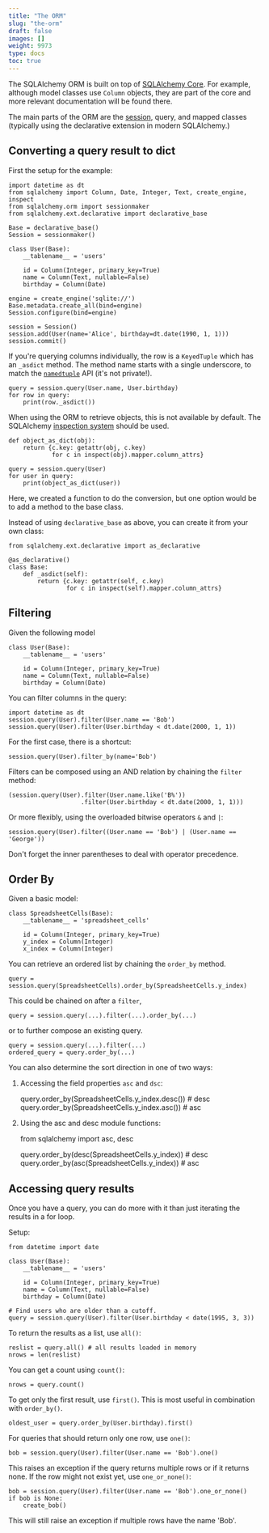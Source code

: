 ```yaml
---
title: "The ORM"
slug: "the-orm"
draft: false
images: []
weight: 9973
type: docs
toc: true
---
```


The SQLAlchemy ORM is built on top of [SQLAlchemy Core][1]. For example, although model classes use `Column` objects, they are part of the core and more relevant documentation will be found there.

The main parts of the ORM are the [session][2], query, and mapped classes (typically using the declarative extension in modern SQLAlchemy.)


  [1]: https://www.wikiod.com/sqlalchemy/sqlalchemy-core
  [2]: https://www.wikiod.com/sqlalchemy/the-session

## Converting a query result to dict
First the setup for the example:

    import datetime as dt
    from sqlalchemy import Column, Date, Integer, Text, create_engine, inspect
    from sqlalchemy.orm import sessionmaker
    from sqlalchemy.ext.declarative import declarative_base
    
    Base = declarative_base()
    Session = sessionmaker()
    
    class User(Base):
        __tablename__ = 'users'
    
        id = Column(Integer, primary_key=True)
        name = Column(Text, nullable=False)
        birthday = Column(Date)
    
    engine = create_engine('sqlite://')
    Base.metadata.create_all(bind=engine)
    Session.configure(bind=engine)
    
    session = Session()
    session.add(User(name='Alice', birthday=dt.date(1990, 1, 1)))
    session.commit()
    
If you're querying columns individually, the row is a `KeyedTuple` which has an `_asdict` method. The method name starts with a single underscore, to match the [`namedtuple`](https://docs.python.org/3/library/collections.html#collections.namedtuple) API (it's not private!).

    query = session.query(User.name, User.birthday)
    for row in query:
        print(row._asdict())

When using the ORM to retrieve objects, this is not available by default. The SQLAlchemy [inspection system](http://docs.sqlalchemy.org/en/latest/core/inspection.html) should be used.
    
    def object_as_dict(obj):
        return {c.key: getattr(obj, c.key)
                for c in inspect(obj).mapper.column_attrs}
    
    query = session.query(User)
    for user in query:
        print(object_as_dict(user))

Here, we created a function to do the conversion, but one option would be to add a method to the base class.

Instead of using `declarative_base` as above, you can create it from your own class:

    from sqlalchemy.ext.declarative import as_declarative

    @as_declarative()
    class Base:
        def _asdict(self):
            return {c.key: getattr(self, c.key)
                    for c in inspect(self).mapper.column_attrs}

## Filtering
Given the following model

    class User(Base):
        __tablename__ = 'users'

        id = Column(Integer, primary_key=True)
        name = Column(Text, nullable=False)
        birthday = Column(Date)

You can filter columns in the query:

    import datetime as dt
    session.query(User).filter(User.name == 'Bob')
    session.query(User).filter(User.birthday < dt.date(2000, 1, 1))

For the first case, there is a shortcut:

    session.query(User).filter_by(name='Bob')

Filters can be composed using an AND relation by chaining the `filter` method:

    (session.query(User).filter(User.name.like('B%'))
                        .filter(User.birthday < dt.date(2000, 1, 1)))

Or more flexibly, using the overloaded bitwise operators `&` and `|`:

    session.query(User).filter((User.name == 'Bob') | (User.name == 'George'))

Don't forget the inner parentheses to deal with operator precedence.

## Order By
Given a basic model:

    class SpreadsheetCells(Base):
        __tablename__ = 'spreadsheet_cells'

        id = Column(Integer, primary_key=True)
        y_index = Column(Integer)
        x_index = Column(Integer)

You can retrieve an ordered list by chaining the `order_by` method.

    query = session.query(SpreadsheetCells).order_by(SpreadsheetCells.y_index)

This could be chained on after a `filter`,

    query = session.query(...).filter(...).order_by(...)

or to further compose an existing query.

    query = session.query(...).filter(...)
    ordered_query = query.order_by(...)

You can also determine the sort direction in one of two ways:

1. Accessing the field properties `asc` and `dsc`:


    query.order_by(SpreadsheetCells.y_index.desc()) # desc
    query.order_by(SpreadsheetCells.y_index.asc()) # asc

2. Using the asc and desc module functions:


    from sqlalchemy import asc, desc
    
    query.order_by(desc(SpreadsheetCells.y_index)) # desc
    query.order_by(asc(SpreadsheetCells.y_index)) # asc

        
    

## Accessing query results
Once you have a query, you can do more with it than just iterating the results in a for loop.

Setup:

```
from datetime import date

class User(Base):
    __tablename__ = 'users'

    id = Column(Integer, primary_key=True)
    name = Column(Text, nullable=False)
    birthday = Column(Date)

# Find users who are older than a cutoff.
query = session.query(User).filter(User.birthday < date(1995, 3, 3))
```

To return the results as a list, use `all()`:

    reslist = query.all() # all results loaded in memory
    nrows = len(reslist)

You can get a count using `count()`:

    nrows = query.count()

To get only the first result, use `first()`. This is most useful in combination with `order_by()`.

    oldest_user = query.order_by(User.birthday).first()

For queries that should return only one row, use `one()`:

    bob = session.query(User).filter(User.name == 'Bob').one()

This raises an exception if the query returns multiple rows or if it returns none. If the row might not exist yet, use `one_or_none()`:

    bob = session.query(User).filter(User.name == 'Bob').one_or_none()
    if bob is None:
        create_bob()

This will still raise an exception if multiple rows have the name 'Bob'.

